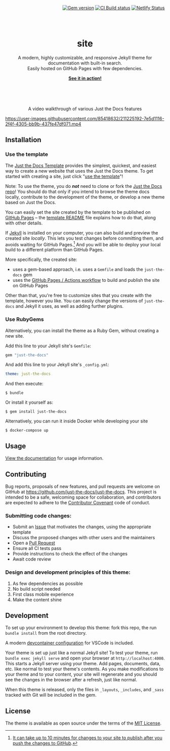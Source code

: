 <p align="right">
    <a href="https://badge.fury.io/rb/just-the-docs"><img src="https://badge.fury.io/rb/just-the-docs.svg" alt="Gem version"></a> <a href="https://github.com/just-the-docs/just-the-docs/actions/workflows/ci.yml"><img src="https://github.com/just-the-docs/just-the-docs/actions/workflows/ci.yml/badge.svg" alt="CI Build status"></a> <a href="https://app.netlify.com/sites/just-the-docs/deploys"><img src="https://api.netlify.com/api/v1/badges/9dc0386d-c2a4-4077-ad83-f02c33a6c0ca/deploy-status" alt="Netlify Status"></a>
</p>
<br><br>
<p align="center">
    <h1 align="center">site </h1>
    <p align="center">A modern, highly customizable, and responsive Jekyll theme for documentation with built-in search.<br>Easily hosted on GitHub Pages with few dependencies.</p>
    <p align="center"><strong><a href="https://just-the-docs.github.io/just-the-docs/">See it in action!</a></strong></p>
    <br><br><br>
</p>

<p align="center">A video walkthrough of various Just the Docs features</p>

https://user-images.githubusercontent.com/85418632/211225192-7e5d1116-2f4f-4305-bb9b-437fe47df071.mp4

## Installation

### Use the template

The [Just the Docs Template] provides the simplest, quickest, and easiest way to create a new website that uses the Just the Docs theme. To get started with creating a site, just click "[use the template]"!

Note: To use the theme, you do ***not*** need to clone or fork the [Just the Docs repo]! You should do that only if you intend to browse the theme docs locally, contribute to the development of the theme, or develop a new theme based on Just the Docs.

You can easily set the site created by the template to be published on [GitHub Pages] – the [template README] file explains how to do that, along with other details.

If [Jekyll] is installed on your computer, you can also build and preview the created site *locally*. This lets you test changes before committing them, and avoids waiting for GitHub Pages.[^2] And you will be able to deploy your local build to a different platform than GitHub Pages.

More specifically, the created site:

- uses a gem-based approach, i.e. uses a `Gemfile` and loads the `just-the-docs` gem
- uses the [GitHub Pages / Actions workflow] to build and publish the site on GitHub Pages

Other than that, you're free to customize sites that you create with the template, however you like. You can easily change the versions of `just-the-docs` and Jekyll it uses, as well as adding further plugins.

### Use RubyGems

Alternatively, you can install the theme as a Ruby Gem, without creating a new site.

Add this line to your Jekyll site's `Gemfile`:

```ruby
gem "just-the-docs"
```

And add this line to your Jekyll site's `_config.yml`:

```yaml
theme: just-the-docs
```

And then execute:

    $ bundle

Or install it yourself as:

    $ gem install just-the-docs

Alternatively, you can run it inside Docker while developing your site

    $ docker-compose up

## Usage

[View the documentation][Just the Docs] for usage information.

## Contributing

Bug reports, proposals of new features, and pull requests are welcome on GitHub at https://github.com/just-the-docs/just-the-docs. This project is intended to be a safe, welcoming space for collaboration, and contributors are expected to adhere to the [Contributor Covenant](http://contributor-covenant.org) code of conduct.

### Submitting code changes:

- Submit an [Issue](https://github.com/just-the-docs/just-the-docs/issues) that motivates the changes, using the appropriate template
- Discuss the proposed changes with other users and the maintainers
- Open a [Pull Request](https://github.com/just-the-docs/just-the-docs/pulls)
- Ensure all CI tests pass
- Provide instructions to check the effect of the changes
- Await code review

### Design and development principles of this theme:

1. As few dependencies as possible
2. No build script needed
3. First class mobile experience
4. Make the content shine

## Development

To set up your environment to develop this theme: fork this repo, the run `bundle install` from the root directory.

A modern [devcontainer configuration](https://code.visualstudio.com/docs/remote/containers) for VSCode is included.

Your theme is set up just like a normal Jekyll site! To test your theme, run `bundle exec jekyll serve` and open your browser at `http://localhost:4000`. This starts a Jekyll server using your theme. Add pages, documents, data, etc. like normal to test your theme's contents. As you make modifications to your theme and to your content, your site will regenerate and you should see the changes in the browser after a refresh, just like normal.

When this theme is released, only the files in `_layouts`, `_includes`, and `_sass` tracked with Git will be included in the gem.

## License

The theme is available as open source under the terms of the [MIT License](http://opensource.org/licenses/MIT).

[^2]: [It can take up to 10 minutes for changes to your site to publish after you push the changes to GitHub](https://docs.github.com/en/pages/setting-up-a-github-pages-site-with-jekyll/creating-a-github-pages-site-with-jekyll#creating-your-site).

[Jekyll]: https://jekyllrb.com
[Just the Docs Template]: https://just-the-docs.github.io/just-the-docs-template/
[Just the Docs]: https://just-the-docs.github.io/just-the-docs/
[Just the Docs repo]: https://github.com/just-the-docs/just-the-docs
[GitHub Pages]: https://pages.github.com/
[Template README]: https://github.com/just-the-docs/just-the-docs-template/blob/main/README.md
[GitHub Pages / Actions workflow]: https://github.blog/changelog/2022-07-27-github-pages-custom-github-actions-workflows-beta/
[use the template]: https://github.com/just-the-docs/just-the-docs-template/generate
